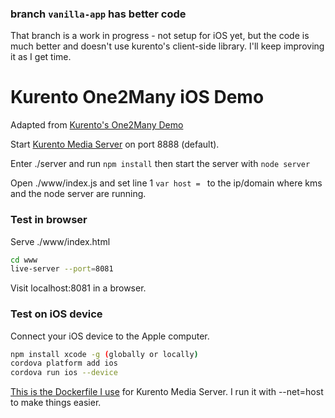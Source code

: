 ### branch `vanilla-app` has better code

That branch is a work in progress - not setup for iOS yet, but the code is much better and doesn't use kurento's client-side library. I'll keep improving it as I get time.

# Kurento One2Many iOS Demo

Adapted from [Kurento's One2Many Demo](https://github.com/Kurento/kurento-tutorial-node/tree/master/kurento-one2many-call)

Start [Kurento Media Server](https://www.kurento.org/docs/current/installation_guide.html) on port 8888 (default).

Enter ./server and run `npm install` then start the server with `node server`

Open ./www/index.js and set line 1 `var host = ` to the ip/domain where kms and the node server are running.

### Test in browser

Serve ./www/index.html

```sh
cd www
live-server --port=8081
```

Visit localhost:8081 in a browser.

### Test on iOS device

Connect your iOS device to the Apple computer.

```sh
npm install xcode -g (globally or locally)
cordova platform add ios
cordova run ios --device
```

[This is the Dockerfile I use](http://pastebin.com/3ih5cqA2) for Kurento Media Server. I run it with --net=host to make things easier.
